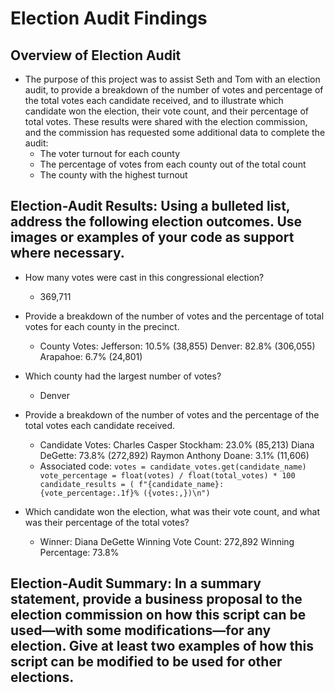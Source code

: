 # Election Audit Findings

## Overview of Election Audit
- The purpose of this project was to assist Seth and Tom with an election audit, to provide a breakdown of the number of votes and percentage of the total votes each candidate received, and to illustrate which candidate won the election, their vote count, and their percentage of total votes.  These results were shared with the election commission, and the commission has requested some additional data to complete the audit:
  - The voter turnout for each county
  - The percentage of votes from each county out of the total count
  - The county with the highest turnout


## Election-Audit Results: Using a bulleted list, address the following election outcomes. Use images or examples of your code as support where necessary.
- How many votes were cast in this congressional election? 
  - 369,711
- Provide a breakdown of the number of votes and the percentage of total votes for each county in the precinct.
  - County Votes:
    Jefferson: 10.5% (38,855)
    Denver: 82.8% (306,055)
    Arapahoe: 6.7% (24,801)
- Which county had the largest number of votes?
  - Denver
- Provide a breakdown of the number of votes and the percentage of the total votes each candidate received.
  - Candidate Votes:
    Charles Casper Stockham: 23.0% (85,213)
    Diana DeGette: 73.8% (272,892)
    Raymon Anthony Doane: 3.1% (11,606) 
  - Associated code:
    `votes = candidate_votes.get(candidate_name)
        vote_percentage = float(votes) / float(total_votes) * 100
        candidate_results = (
            f"{candidate_name}: {vote_percentage:.1f}% ({votes:,})\n")`
    
- Which candidate won the election, what was their vote count, and what was their percentage of the total votes?
  - Winner: Diana DeGette
Winning Vote Count: 272,892
Winning Percentage: 73.8% 
## Election-Audit Summary: In a summary statement, provide a business proposal to the election commission on how this script can be used—with some modifications—for any election. Give at least two examples of how this script can be modified to be used for other elections.
